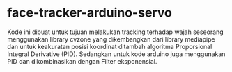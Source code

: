 # face-tracker-arduino-servo
Kode ini dibuat untuk tujuan melakukan tracking terhadap wajah seseorang menggunakan library cvzone yang dikembangkan dari library mediapipe dan untuk keakuratan posisi koordinat ditambah algoritma Proporsional Integral Derivative (PID). Sedangkan untuk kode arduino juga menggunakan PID dan dikombinasikan dengan Filter eksponensial.
